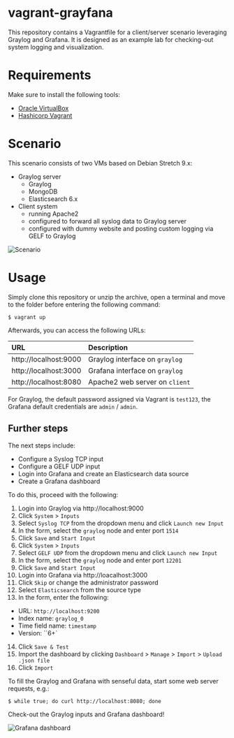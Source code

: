 # vagrant-grayfana
This repository contains a Vagrantfile for a client/server scenario leveraging Graylog and Grafana.
It is designed as an example lab for checking-out system logging and visualization.

# Requirements
Make sure to install the following tools:
- [Oracle VirtualBox](https://virtualbox.org)
- [Hashicorp Vagrant](https://vagrantup.com)

# Scenario
This scenario consists of two VMs based on Debian Stretch 9.x:
- Graylog server
  - Graylog
  - MongoDB
  - Elasticsearch 6.x
- Client system
  - running Apache2
  - configured to forward all syslog data to Graylog server
  - configured with dummy website and posting custom logging via GELF to Graylog

![Scenario](https://raw.githubusercontent.com/stdevel/vagrant-grayfana/master/Scenario.png "Scenario")

# Usage
Simply clone this repository or unzip the archive, open a terminal and move to the folder before entering the following command:
```
$ vagrant up
```

Afterwards, you can access the following URLs:

| URL | Description |
|:----|:------------|
| http://localhost:9000 | Graylog interface on ``graylog`` |
| http://localhost:3000 | Grafana interface on ``graylog`` |
| http://localhost:8080 | Apache2 web server on ``client`` |

For Graylog, the default password assigned via Vagrant is ``test123``, the Grafana default credentials are ``admin`` / ``admin``.

## Further steps
The next steps include:
- Configure a Syslog TCP input
- Configure a GELF UDP input
- Login into Grafana and create an Elasticsearch data source
- Create a Grafana dashboard

To do this, proceed with the following:
1. Login into Graylog via http://localhost:9000
2. Click ``System`` > ``Inputs``
3. Select ``Syslog TCP`` from the dropdown menu and click ``Launch new Input``
4. In the form, select the ``graylog`` node and enter port ``1514``
5. Click ``Save`` and ``Start Input``
6. Click ``System`` > ``Inputs``
7. Select ``GELF UDP`` from the dropdown menu and click ``Launch new Input``
8. In the form, select the ``graylog`` node and enter port ``12201``
9. Click ``Save`` and ``Start Input``
10. Login into Grafana via http://loacalhost:3000
11. Click ``Skip`` or change the administrator password
12. Select ``Elasticsearch`` from the source type
13. In the form, enter the following:
  - URL: ``http://localhost:9200``
  - Index name: ``graylog_0``
  - Time field name: ``timestamp``
  - Version: ``6+`
14. Click ``Save & Test``
15. Import the dashboard by clicking ``Dashboard`` > ``Manage`` > ``Import`` > ``Upload .json file``
16. Click ``Import``

To fill the Graylog and Grafana with senseful data, start some web server requests, e.g.:

```
$ while true; do curl http://localhost:8080; done
```

Check-out the Graylog inputs and Grafana dashboard!

![Grafana dashboard](https://raw.githubusercontent.com/stdevel/vagrant-grayfana/master/Grafana_dashboard.png "Grafana dashboard")
